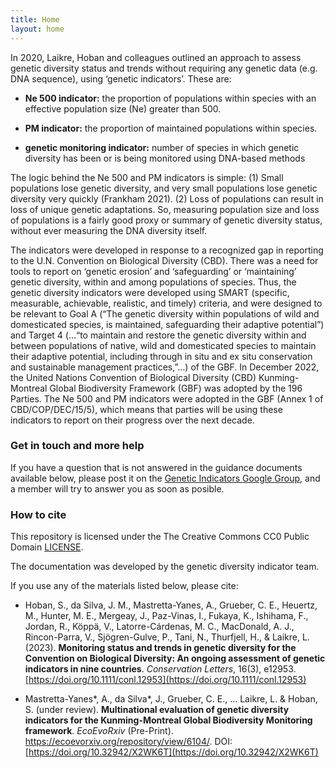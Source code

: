 ```yaml
---
title: Home
layout: home
---
```


In 2020, Laikre, Hoban and colleagues outlined an approach to assess genetic diversity status and trends without requiring any genetic data (e.g. DNA sequence), using ‘genetic indicators’. These are:

* **Ne 500 indicator:** the proportion of populations within species with an effective population size (Ne) greater than 500. 

* **PM indicator:** the proportion of maintained populations within species.

* **genetic monitoring  indicator:** number of species in which genetic diversity has been or is being monitored using DNA-based methods

The logic behind the Ne 500 and PM  indicators is simple: (1) Small populations lose genetic diversity, and very small populations lose genetic diversity very quickly (Frankham 2021). (2) Loss of populations can result in loss of unique genetic adaptations.  So, measuring population size and loss of populations is a fairly good proxy or summary of genetic diversity status, without ever measuring the DNA diversity itself.  

The indicators were developed in response to a recognized gap in reporting to the U.N. Convention on Biological Diversity (CBD). There was a need for tools to report  on ‘genetic erosion’ and ‘safeguarding’ or ‘maintaining’ genetic diversity, within and among populations of species. Thus, the genetic diversity indicators were developed using SMART (specific, measurable, achievable, realistic, and timely) criteria, and were designed to be relevant to Goal A (“The genetic diversity within populations of wild and domesticated species, is maintained, safeguarding their adaptive potential”) and Target 4 (…“to maintain and restore the genetic diversity within and between populations of native, wild and domesticated species to maintain their adaptive potential, including through in situ and ex situ conservation and sustainable management practices,”…) of the GBF. 
In December 2022, the United Nations Convention of Biological Diversity (CBD) Kunming-Montreal Global Biodiversity Framework (GBF) was adopted by the 196 Parties. The Ne 500 and PM indicators were adopted in the GBF (Annex 1 of CBD/COP/DEC/15/5), which means that parties will be using these indicators to report on their progress over the next decade. 
 

### Get in touch and more help

If you have a question that is not answered in the guidance documents available below, please post it on the [Genetic Indicators Google Group](https://groups.google.com/g/genetic-indicators-project), and a member will try to answer you as soon as posible.

### How to cite

This repository is licensed under the The Creative Commons CC0 Public Domain [LICENSE](LICENSE). 

The documentation was developed by the genetic diversity indicator team. 

If you use any of the materials listed below, please cite: 

* Hoban, S., da Silva, J. M., Mastretta-Yanes, A., Grueber, C. E., Heuertz, M., Hunter, M. E., Mergeay, J., Paz-Vinas, I., Fukaya, K., Ishihama, F., Jordan, R., Köppä, V., Latorre-Cárdenas, M. C., MacDonald, A. J., Rincon-Parra, V., Sjögren-Gulve, P., Tani, N., Thurfjell, H., & Laikre, L. (2023). **Monitoring status and trends in genetic diversity for the Convention on Biological Diversity: An ongoing assessment of genetic indicators in nine countries**. *Conservation Letters*, 16(3), e12953. [https://doi.org/10.1111/conl.12953](https://doi.org/10.1111/conl.12953)

* Mastretta-Yanes\*, A., da Silva\*, J., Grueber, C. E., ... Laikre, L. & Hoban, S. (under review). **Multinational evaluation of genetic diversity indicators for the Kunming-Montreal Global Biodiversity Monitoring framework**. *EcoEvoRxiv* (Pre-Print). https://ecoevorxiv.org/repository/view/6104/. DOI: [https://doi.org/10.32942/X2WK6T](https://doi.org/10.32942/X2WK6T)
